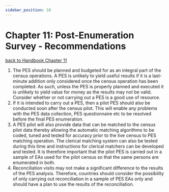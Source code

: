 ```yaml
---
sidebar_position: 10
---
```

# Chapter 11: Post-Enumeration Survey - Recommendations
[back to Handbook Chapter 11](/docs/category/chapter-11-post-enumeration-survey)

1. The PES should be planned and budgeted for as an integral part of the census operations. A PES is unlikely to yield useful results if it is a last-minute addition only considered once the census operation has been completed. As such, unless the PES is properly planned and executed it is unlikely to yield value for money as the results may not be valid. Consider whether or not carrying out a PES is a good use of resource.
2. If it is intended to carry out a PES, then a pilot PES should also be conducted soon after the census pilot.
  This will enable any problems with the PES data collection, PES questionnaire etc to be resolved before the final PES enumeration.
1. A PES pilot will also provide data that can be matched to the census pilot data thereby allowing the automatic matching algorithms to be coded, tuned and tested for accuracy prior to the live census to PES matching operation. The clerical matching system can also be tested during this time and instructions for clerical matchers can be developed and tested. It is therefore important that the pilot PES is carried out in a sample of EAs used for the pilot census so that the same persons are enumerated in both.
2. Reconciliation visits may not make a significant difference to the results of the PES analysis.
Therefore, countries should consider the possibility of only carrying out reconciliation in a sample of PES EAs only and should have a plan to use the results of the reconciliation. 
